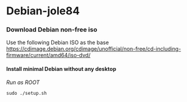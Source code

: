 # Debian-jole84
### Download Debian non-free iso

Use the following Debian ISO as the base <https://cdimage.debian.org/cdimage/unofficial/non-free/cd-including-firmware/current/amd64/iso-dvd/>

#### Install minimal Debian without any desktop

_Run as ROOT_
```
sudo ./setup.sh
```
